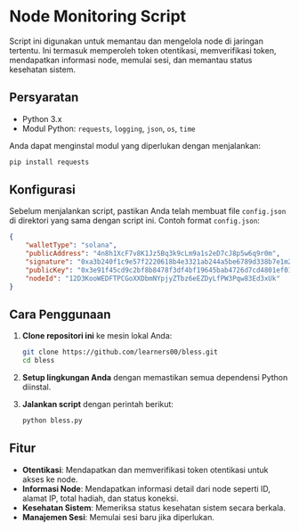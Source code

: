 # Node Monitoring Script

Script ini digunakan untuk memantau dan mengelola node di jaringan tertentu. Ini termasuk memperoleh token otentikasi, memverifikasi token, mendapatkan informasi node, memulai sesi, dan memantau status kesehatan sistem.

## Persyaratan

- Python 3.x
- Modul Python: `requests`, `logging`, `json`, `os`, `time`

Anda dapat menginstal modul yang diperlukan dengan menjalankan:

```bash
pip install requests
```

## Konfigurasi

Sebelum menjalankan script, pastikan Anda telah membuat file `config.json` di direktori yang sama dengan script ini. Contoh format `config.json`:

```json
{
    "walletType": "solana",
    "publicAddress": "4n8h1XcF7v8K1Jz5Bq3k9cLm9a1s2eD7cJ8p5w6q9r0m",
    "signature": "0xa3b240f1c9e57f2220618b4e3321ab244a5be6789d338b7e1m2b8eea23cf5a0ec6987e9553ea683cdcef82c8d432b1ee1f2a26349b9d181f50b95a1132921408",
    "publicKey": "0x3e91f45cd9c2bf8b8478f3df4bf19645bab4726d7cd4801ef01df2379d2cd447",
    "nodeId": "12D3KooWEDFTPCGoXXDbmNYpjyZTbz6eEZDyLfPW3Pqw83Ed3xUk"
}

```

## Cara Penggunaan

1. **Clone repositori ini** ke mesin lokal Anda:

   ```bash
   git clone https://github.com/learners00/bless.git
   cd bless
   ```

2. **Setup lingkungan Anda** dengan memastikan semua dependensi Python diinstal.

3. **Jalankan script** dengan perintah berikut:

   ```bash
   python bless.py
   ```

## Fitur

- **Otentikasi**: Mendapatkan dan memverifikasi token otentikasi untuk akses ke node.
- **Informasi Node**: Mendapatkan informasi detail dari node seperti ID, alamat IP, total hadiah, dan status koneksi.
- **Kesehatan Sistem**: Memeriksa status kesehatan sistem secara berkala.
- **Manajemen Sesi**: Memulai sesi baru jika diperlukan.
